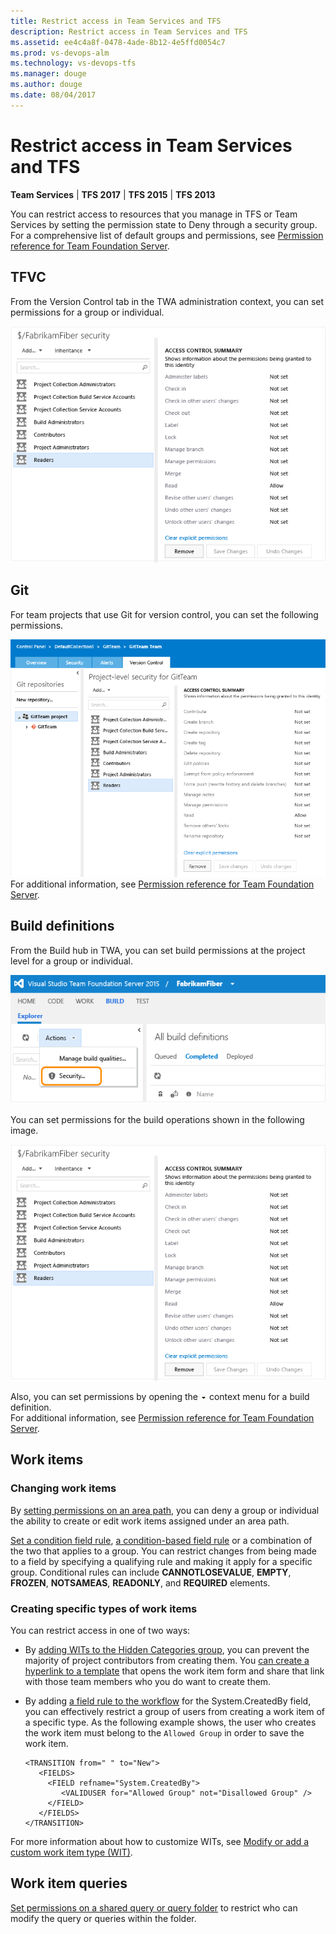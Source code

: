 ```yaml
---
title: Restrict access in Team Services and TFS
description: Restrict access in Team Services and TFS
ms.assetid: ee4c4a8f-0478-4ade-8b12-4e5ffd0054c7
ms.prod: vs-devops-alm
ms.technology: vs-devops-tfs
ms.manager: douge
ms.author: douge
ms.date: 08/04/2017
---
```


# Restrict access in Team Services and TFS

**Team Services** | **TFS 2017** | **TFS 2015** | **TFS 2013**

You can restrict access to resources that you manage in TFS or Team Services by setting the permission state to Deny through a security group. For a comprehensive list of default groups and permissions, see [Permission reference for Team Foundation Server](../security/permissions.md).

## TFVC

From the Version Control tab in the TWA administration context, you can set permissions for a group or individual.

![Permissions page for TF version control](_img/restrict-access-tfs/readers-permissions.png)  

## Git

For team projects that use Git for version control, you can set the following permissions.

![Permissions page for Git project in admin context](_img/restrict-access-tfs/git-permissions.png)  
For additional information, see [Permission reference for Team Foundation Server](../security/permissions.md).

## Build definitions

From the Build hub in TWA, you can set build permissions at the project level for a group or individual.

![Security link in Actions menu on Build page](_img/restrict-access-tfs/build-security.png)  

You can set permissions for the build operations shown in the following image.

![Permissions page for TF version control](_img/restrict-access-tfs/readers-permissions.png)  

Also, you can set permissions by opening the ![Context Menu Icon](_img/context-menu-icon.png) context menu for a build definition.  
For additional information, see [Permission reference for Team Foundation Server](../security/permissions.md).

<a name="work-items"></a>
## Work items

### Changing work items

By [setting permissions on an area path](../work/how-to/set-permissions-access-work-tracking.md), you can deny a group or individual the ability to create or edit work items assigned under an area path.

[Set a condition field rule](../work/reference/apply-rule-work-item-field.md), [a condition-based field rule](https://msdn.microsoft.com/library/ms194966.aspx) or a combination of the two that applies to a group. You can restrict changes from being made to a field by specifying a qualifying rule and making it apply for a specific group. Conditional rules can include **CANNOTLOSEVALUE**, **EMPTY**, **FROZEN**, **NOTSAMEAS**, **READONLY**, and **REQUIRED** elements.

### Creating specific types of work items

You can restrict access in one of two ways:

-   By [adding WITs to the Hidden Categories group](https://msdn.microsoft.com/library/dd695775.aspx), you can prevent the majority of project contributors from creating them. You [can create a hyperlink to a template](https://msdn.microsoft.com/library/ff407162.aspx) that opens the work item form and share that link with those team members who you do want to create them.  
-   By adding [a field rule to the workflow](../work/reference/apply-rule-work-item-field.md) for the System.CreatedBy field, you can effectively restrict a group of users from creating a work item of a specific type. As the following example shows, the user who creates the work item must belong to the `Allowed Group` in order to save the work item.

        <TRANSITION from=" " to="New">
           <FIELDS>
             <FIELD refname="System.CreatedBy">
                <VALIDUSER for="Allowed Group" not="Disallowed Group" />
             </FIELD>
           </FIELDS>
        </TRANSITION> 

For more information about how to customize WITs, 
see [Modify or add a custom work item type (WIT)](../work/customize/add-modify-wit.md).

## Work item queries

[Set permissions on a shared query or query folder](../work/how-to/set-permissions-access-work-tracking.md) 
to restrict who can modify the query or queries within the folder.
